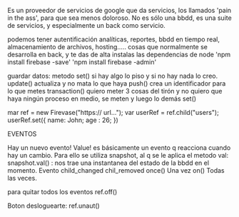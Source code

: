 Es un proveedor de servicios de google que da servicios, los llamados 'pain in the ass', para que sea menos doloroso.
No es sólo una bbdd, es una suite de servicios, y especialmente un back como servicio.

podemos tener autentificación analíticas, reportes, bbdd en tiempo real, almacenamiento de archivos, hosting..... cosas que normalmente
se desarrolla en back, y 
te das de alta
instalas las dependencias de node 'npm install firebase -save'
                                  'npm install firebase -admin'
                                  
guardar datos:
metodo set() si hay algo lo piso y si no hay nada lo creo. 
update() actualiza y no mata lo que haya
push() crea un identificador para lo que metes
transaction() quiero meter 3 cosas del tirón y no quiero que haya ningún proceso en medio, se meten y luego lo demás
set()

mar ref = new Firevase("https:// url...");
var userRef = ref.child("users");
userRef.set({
    name: John;
    age : 26;
})

EVENTOS

Hay un nuevo evento! Value! es básicamente un evento q reacciona cuando hay un cambio. Para ello se utiliza snapshot, al q se le aplica el metodo
val:
snapshot.val() : nos trae una instantanea del estado de la bbdd en el momento.
Evento child_changed
chil_removed
once() Una vez
on() Todas las veces.

para quitar todos los eventos ref.off()


Boton desloguearte: ref.unaut()